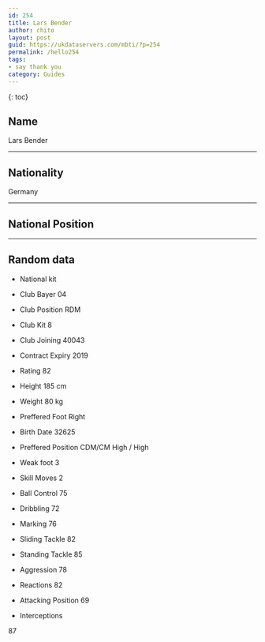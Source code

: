 ```yaml
---
id: 254
title: Lars Bender
author: chito
layout: post
guid: https://ukdataservers.com/mbti/?p=254
permalink: /hello254
tags:
- say thank you
category: Guides
---
```



{: toc}

## Name  
Lars Bender 

* * *

## Nationality  
Germany 

* * *

## National Position 

* * *

## Random data 

  * National kit 
  * Club 
Bayer 04 

  * Club Position 
RDM 

  * Club Kit 
8 

  * Club Joining 
40043 

  * Contract Expiry 
2019 

  * Rating 
82 

  * Height 
185 cm 

  * Weight 
80 kg 

  * Preffered Foot 
Right 

  * Birth Date 
32625 

  * Preffered Position 
CDM/CM High / High 

  * Weak foot 
3 

  * Skill Moves 
2 

  * Ball Control 
75 

  * Dribbling 
72 

  * Marking 
76 

  * Sliding Tackle 
82 

  * Standing Tackle 
85 

  * Aggression 
78 

  * Reactions 
82 

  * Attacking Position 
69 

  * Interceptions 

87